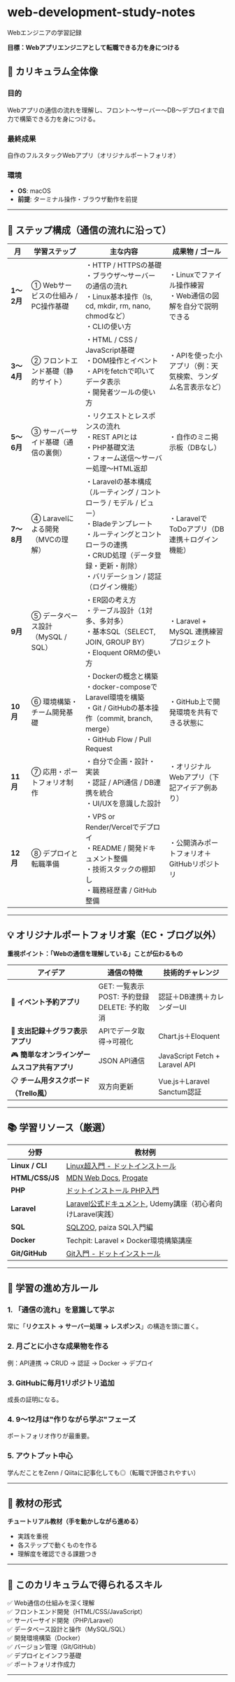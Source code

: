 # web-development-study-notes
 Webエンジニアの学習記録

**目標：Webアプリエンジニアとして転職できる力を身につける**

## 🎯 カリキュラム全体像
### 目的
Webアプリの通信の流れを理解し、フロント〜サーバー〜DB〜デプロイまで自力で構築できる力を身につける。

### 最終成果
自作のフルスタックWebアプリ（オリジナルポートフォリオ）

### 環境
- **OS**: macOS
- **前提**: ターミナル操作・ブラウザ動作を前提

---

## 🧭 ステップ構成（通信の流れに沿って）

| 月 | 学習ステップ | 主な内容 | 成果物 / ゴール |
|---|---|---|---|
| **1〜2月** | ① Webサービスの仕組み / PC操作基礎 | ・HTTP / HTTPSの基礎<br>・ブラウザ〜サーバーの通信の流れ<br>・Linux基本操作（ls, cd, mkdir, rm, nano, chmodなど）<br>・CLIの使い方 | ・Linuxでファイル操作練習<br>・Web通信の図解を自分で説明できる |
| **3〜4月** | ② フロントエンド基礎（静的サイト） | ・HTML / CSS / JavaScript基礎<br>・DOM操作とイベント<br>・APIをfetchで叩いてデータ表示<br>・開発者ツールの使い方 | ・APIを使った小アプリ（例：天気検索、ランダム名言表示など） |
| **5〜6月** | ③ サーバーサイド基礎（通信の裏側） | ・リクエストとレスポンスの流れ<br>・REST APIとは<br>・PHP基礎文法<br>・フォーム送信〜サーバー処理〜HTML返却 | ・自作のミニ掲示板（DBなし） |
| **7〜8月** | ④ Laravelによる開発（MVCの理解） | ・Laravelの基本構成（ルーティング / コントローラ / モデル / ビュー）<br>・Bladeテンプレート<br>・ルーティングとコントローラの連携<br>・CRUD処理（データ登録・更新・削除）<br>・バリデーション / 認証（ログイン機能） | ・LaravelでToDoアプリ（DB連携＋ログイン機能） |
| **9月** | ⑤ データベース設計（MySQL / SQL） | ・ER図の考え方<br>・テーブル設計（1対多、多対多）<br>・基本SQL（SELECT, JOIN, GROUP BY）<br>・Eloquent ORMの使い方 | ・Laravel + MySQL 連携練習プロジェクト |
| **10月** | ⑥ 環境構築・チーム開発基礎 | ・Dockerの概念と構築<br>・docker-composeでLaravel環境を構築<br>・Git / GitHubの基本操作（commit, branch, merge）<br>・GitHub Flow / Pull Request | ・GitHub上で開発環境を共有できる状態に |
| **11月** | ⑦ 応用・ポートフォリオ制作 | ・自分で企画・設計・実装<br>・認証 / API通信 / DB連携を統合<br>・UI/UXを意識した設計 | ・オリジナルWebアプリ（下記アイデア例あり） |
| **12月** | ⑧ デプロイと転職準備 | ・VPS or Render/Vercelでデプロイ<br>・README / 開発ドキュメント整備<br>・技術スタックの棚卸し<br>・職務経歴書 / GitHub整備 | ・公開済みポートフォリオ＋GitHubリポジトリ |

---

## 💡 オリジナルポートフォリオ案（EC・ブログ以外）

**重視ポイント：「Webの通信を理解している」ことが伝わるもの**

| アイデア | 通信の特徴 | 技術的チャレンジ |
|---|---|---|
| 📅 **イベント予約アプリ** | GET: 一覧表示<br>POST: 予約登録<br>DELETE: 予約取消 | 認証＋DB連携＋カレンダーUI |
| 🧮 **支出記録＋グラフ表示アプリ** | APIでデータ取得→可視化 | Chart.js＋Eloquent |
| 🎮 **簡単なオンラインゲームスコア共有アプリ** | JSON API通信 | JavaScript Fetch + Laravel API |
| 📋 **チーム用タスクボード（Trello風）** | 双方向更新 | Vue.js＋Laravel Sanctum認証 |

---

## 📚 学習リソース（厳選）

| 分野 | 教材例 |
|---|---|
| **Linux / CLI** | [Linux超入門 - ドットインストール](https://dotinstall.com/) |
| **HTML/CSS/JS** | [MDN Web Docs](https://developer.mozilla.org/ja/), [Progate](https://prog-8.com/) |
| **PHP** | [ドットインストール PHP入門](https://dotinstall.com/) |
| **Laravel** | [Laravel公式ドキュメント](https://laravel.com/docs), Udemy講座（初心者向けLaravel実践） |
| **SQL** | [SQLZOO](https://sqlzoo.net/), paiza SQL入門編 |
| **Docker** | Techpit: Laravel × Docker環境構築講座 |
| **Git/GitHub** | [Git入門 - ドットインストール](https://dotinstall.com/) |

---

## 🚀 学習の進め方ルール

### 1. 「通信の流れ」を意識して学ぶ
常に「**リクエスト → サーバー処理 → レスポンス**」の構造を頭に置く。

### 2. 月ごとに小さな成果物を作る
例：API連携 → CRUD → 認証 → Docker → デプロイ

### 3. GitHubに毎月1リポジトリ追加
成長の証明になる。

### 4. 9〜12月は"作りながら学ぶ"フェーズ
ポートフォリオ作りが最重要。

### 5. アウトプット中心
学んだことをZenn / Qiitaに記事化しても◎（転職で評価されやすい）

---

## 📝 教材の形式

**チュートリアル教材（手を動かしながら進める）**
- 実践を重視
- 各ステップで動くものを作る
- 理解度を確認できる課題つき

---

## 🎯 このカリキュラムで得られるスキル
✅ Web通信の仕組みを深く理解  
✅ フロントエンド開発（HTML/CSS/JavaScript）  
✅ サーバーサイド開発（PHP/Laravel）  
✅ データベース設計と操作（MySQL/SQL）  
✅ 開発環境構築（Docker）  
✅ バージョン管理（Git/GitHub）  
✅ デプロイとインフラ基礎  
✅ ポートフォリオ作成力

---
